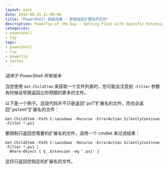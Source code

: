 ```yaml
---
layout: post
date: 2014-08-15 11:00:00
title: "PowerShell 技能连载 - 获取指定扩展名的文件"
description: PowerTip of the Day - Getting Files with Specific Extensions Only
categories:
- powershell
- tip
tags:
- powershell
- tip
- powertip
- series
---
```

_适用于 PowerShell 所有版本_

当您使用 `Get-ChildItem` 来获取一个文件列表时，您可能会注意到 `-Filter` 参数有时候会导致返回比你预期的更多的文件。

以下是一个例子。这段代码并不只是返回“.ps1”扩展名的文件，而也会返回“.ps1xml”扩展名的文件：

    Get-ChildItem -Path C:\windows -Recurse -ErrorAction SilentlyContinue -Filter *.ps1

要限制只返回您需要的扩展名的文件，请用一个 cmdlet 来过滤结果：

    Get-ChildItem -Path C:\windows -Recurse -ErrorAction SilentlyContinue -Filter *.ps1 |
      Where-Object { $_.Extension -eq '.ps1' }

这将只返回您指定的扩展名的文件。

<!--本文国际来源：[Getting Files with Specific Extensions Only](http://community.idera.com/powershell/powertips/b/tips/posts/getting-files-with-specific-extensions-only)-->
